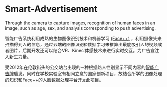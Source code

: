 # Smart-Advertisement
Through the camera to capture images, recognition of human faces in an image, such as age, sex, and analysis corresponding to push advertising.

智能广告系统利用成熟的生物图像识别技术和机器学习 [(Face++)](http://www.faceplusplus.com.cn) ，利用摄像头来扫描得到人的信息，通过云端的图像识别和数据学习来推算出最能吸引人的视频或者图片，后期开发还可以结合VR、Kinect体感技术来进行实时交互。为广告宣注入新生力量。


受2012年在伦敦街头的公交站台出现的一种根据路人性别显示不同内容的[智能广告牌](http://goo.gl/90S1J7)启发。同时在学校实验室有相同立意的国家创新项目，故结合所学的图像处理的知识和Face++的人脸数据处理平台开发此项目。
